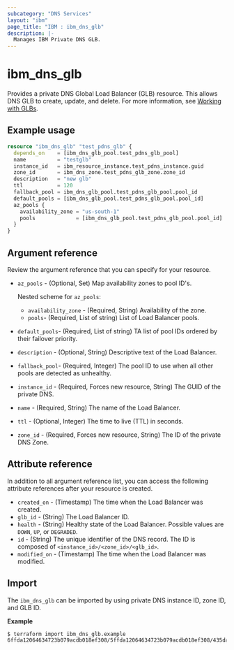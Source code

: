 ```yaml
---
subcategory: "DNS Services"
layout: "ibm"
page_title: "IBM : ibm_dns_glb"
description: |-
  Manages IBM Private DNS GLB.
---
```


# ibm_dns_glb

Provides a private DNS Global Load Balancer (GLB) resource. This allows DNS GLB to create, update, and delete. For more information, see [Working with GLBs](https://cloud.ibm.com/docs/dns-svcs?topic=dns-svcs-global-load-balancers). 


## Example usage

```terraform
resource "ibm_dns_glb" "test_pdns_glb" {
  depends_on    = [ibm_dns_glb_pool.test_pdns_glb_pool]
  name          = "testglb"
  instance_id   = ibm_resource_instance.test_pdns_instance.guid
  zone_id       = ibm_dns_zone.test_pdns_glb_zone.zone_id
  description   = "new glb"
  ttl           = 120
  fallback_pool = ibm_dns_glb_pool.test_pdns_glb_pool.pool_id
  default_pools = [ibm_dns_glb_pool.test_pdns_glb_pool.pool_id]
  az_pools {
    availability_zone = "us-south-1"
    pools             = [ibm_dns_glb_pool.test_pdns_glb_pool.pool_id]
  }
}
```

## Argument reference
Review the argument reference that you can specify for your resource. 

- `az_pools` - (Optional, Set)  Map availability zones to pool ID's.

  Nested scheme for `az_pools`:
  - `availability_zone` - (Required, String) Availability of the zone.
  - `pools`- (Required, List of string) List of Load Balancer pools.
- `default_pools`- (Required, List of string) TA list of pool IDs ordered by their failover priority.
- `description` - (Optional, String)  Descriptive text of the Load Balancer.
- `fallback_pool`- (Required, Integer) The pool ID to use when all other pools are detected as unhealthy.
- `instance_id` - (Required, Forces new resource, String) The GUID of the private DNS.
- `name` - (Required, String) The name of the Load Balancer.
- `ttl` - (Optional, Integer) The time to live (TTL) in seconds.
- `zone_id` - (Required, Forces new resource, String) The ID of the private DNS Zone.

## Attribute reference
In addition to all argument reference list, you can access the following attribute references after your resource is created. 

- `created_on` - (Timestamp) The time when the Load Balancer was created. 
- `glb_id` - (String) The Load Balancer ID. 
- `health` - (String) Healthy state of the Load Balancer. Possible values are `DOWN`, `UP`, or `DEGRADED`. 
- `id` - (String) The unique identifier of the DNS record. The ID is composed of `<instance_id>/<zone_id>/<glb_id>`.
- `modified_on` - (Timestamp) The time when the Load Balancer was modified.

## Import
The `ibm_dns_glb` can be imported by using private DNS instance ID, zone ID, and GLB ID.

**Example**

```
$ terraform import ibm_dns_glb.example 6ffda12064634723b079acdb018ef308/5ffda12064634723b079acdb018ef308/435da12064634723b079acdb018ef308
```
